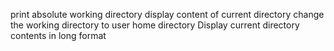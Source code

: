 print absolute working directory
display content of current directory
change the working directory to user home directory
Display current directory contents in long format

